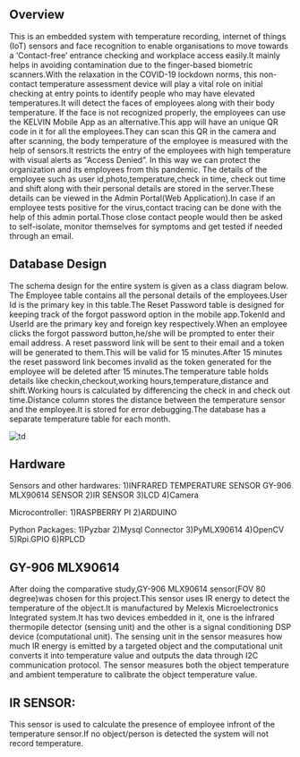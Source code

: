 	
## Overview	
	
This is an embedded system with temperature recording, internet of things (IoT) sensors and face recognition to enable organisations to move towards a ‘Contact-free’ entrance checking and workplace access easily.It mainly helps in avoiding contamination due to the finger-based biometric scanners.With the relaxation in the COVID-19 lockdown norms, this non-contact temperature assessment device will play a vital role on initial checking at entry points to identify people who may have elevated temperatures.It will detect the faces of employees along with their body temperature. If the face is not recognized properly, the employees can use the KELVIN Mobile App as an alternative.This app will have an unique QR code in it for all the employees.They can scan this QR in the camera and after scanning, the body temperature of the employee is measured with the help of sensors.It restricts the entry of the employees with high temperature with visual alerts as “Access Denied”. In this  way we can protect the organization and its employees from this pandemic.
The details of the employee such as user id,photo,temperature,check in time, check out time and shift along with their personal details are stored in the server.These details can be viewed in the Admin Portal(Web Application).In case if an employee tests positive for the virus,contact tracing can be done with the help of this admin portal.Those close contact people would then be asked to self-isolate, monitor themselves for symptoms and get tested if needed through an email.

## Database Design
The schema design for the entire system is given as a class diagram below. The Employee table contains all the personal details of the employees.User Id is the primary key in this table.The Reset Password table is designed for keeping track of the forgot password option in the mobile app.TokenId and UserId are the primary key and foreign key respectively.When an employee clicks the forgot password button,he/she will be prompted to enter their email address. A reset password link will be sent to  their email and a token will be generated to them.This will be valid for 15 minutes.After 15 minutes the reset password link becomes invalid as the token generated for the employee will be deleted after 15 minutes.The temperature table holds details like checkin,checkout,working hours,temperature,distance and shift.Working hours is calculated by differencing the check in and check out time.Distance column stores the distance between the temperature sensor and the employee.It is stored for error debugging.The database has a separate temperature table for each month.


![td](https://user-images.githubusercontent.com/59678585/101355608-d0061a00-38bc-11eb-941a-1ae9e364e604.png)

## Hardware

Sensors and other hardwares:
1)INFRARED TEMPERATURE SENSOR GY-906 MLX90614 SENSOR
2)IR SENSOR
3)LCD
4)Camera

Microcontroller:
1)RASPBERRY PI
2)ARDUINO

Python Packages:
1)Pyzbar
2)Mysql Connector
3)PyMLX90614
4)OpenCV
5)Rpi.GPIO
6)RPLCD

## GY-906 MLX90614
After doing the comparative study,GY-906 MLX90614 sensor(FOV 80 degree)was chosen for this project.This sensor uses IR energy to detect the temperature of the object.It is manufactured by Melexis Microelectronics Integrated system.It has two devices embedded in it, one is the infrared thermopile detector (sensing unit) and the other is a signal conditioning DSP device (computational unit).
 The sensing unit in the sensor measures how much IR energy is emitted by a targeted object and the computational unit converts it into temperature value and outputs the data through I2C communication protocol. The sensor measures both the object temperature and ambient temperature to calibrate the object temperature value.

## IR SENSOR:
This sensor is used to calculate the presence of employee infront of the temperature sensor.If no object/person is detected the system will not record temperature.




